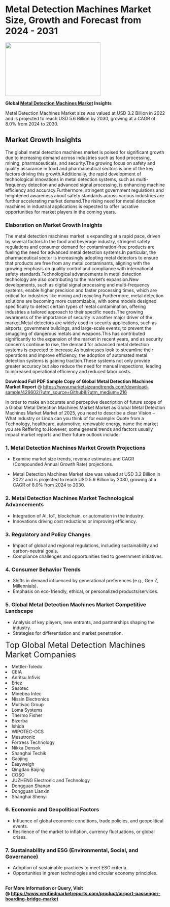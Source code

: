 <H1>Metal Detection Machines Market Size, Growth and Forecast from 2024 - 2031</H1><img class="aligncenter size-medium wp-image-584254" src="https://thirdeyenews.in/wp-content/uploads/2024/09/Global-Market-Research-300x168.jpeg" alt="" width="300" height="168" /><p><strong>Global&nbsp;<a href="https://www.marketsizeandtrends.com/download-sample/426602/?utm_source=Github8j?utm_medium=216">Metal Detection Machines Market</a> Insights</strong></p><p>Metal Detection Machines Market size was valued at USD 3.2 Billion in 2022 and is projected to reach USD 5.6 Billion by 2030, growing at a CAGR of 8.0% from 2024 to 2030.</p><p><h2>Market Growth Insights</h2> The global metal detection machines market is poised for significant growth due to increasing demand across industries such as food processing, mining, pharmaceuticals, and security.The growing focus on safety and quality assurance in food and pharmaceutical sectors is one of the key factors driving this growth.Additionally, the rapid development of technological innovations in metal detection systems, such as multi-frequency detection and advanced signal processing, is enhancing machine efficiency and accuracy.Furthermore, stringent government regulations and heightened awareness about safety standards across various industries are further accelerating market demand.The rising need for metal detection machines in industrial applications is expected to offer lucrative opportunities for market players in the coming years.<h3>Elaboration on Market Growth Insights</h3> The metal detection machines market is expanding at a rapid pace, driven by several factors.In the food and beverage industry, stringent safety regulations and consumer demand for contamination-free products are fueling the need for advanced metal detection systems.In particular, the pharmaceutical sector is increasingly adopting metal detectors to ensure that products are free from any metal contaminants, aligning with the growing emphasis on quality control and compliance with international safety standards.Technological advancements in metal detection technology are also contributing to the market’s expansion.New developments, such as digital signal processing and multi-frequency systems, enable higher precision and faster processing times, which are critical for industries like mining and recycling.Furthermore, metal detection solutions are becoming more customizable, with some models designed specifically to detect certain types of metal contamination, offering industries a tailored approach to their specific needs.The growing awareness of the importance of security is another major driver of the market.Metal detectors are widely used in security applications, such as airports, government buildings, and large-scale events, to prevent the smuggling of dangerous metals and weapons.This has contributed significantly to the expansion of the market in recent years, and as security concerns continue to rise, the demand for advanced metal detection systems is expected to increase.As businesses look to streamline their operations and improve efficiency, the adoption of automated metal detection systems is gaining traction.These systems not only provide greater accuracy but also reduce the need for manual inspections, leading to increased operational efficiency and reduced labor costs.<p><span class=""><strong>Download Full PDF Sample Copy of Global Metal Detection Machines Market Report</strong> @ <a href="https://www.marketsizeandtrends.com/download-sample/426602/?utm_source=Github8j?utm_medium=216" target="_blank">https://www.marketsizeandtrends.com/download-sample/426602/?utm_source=Github8j?utm_medium=216</a></span></p><p>In order to make an accurate and perceptive description of future scope of a Global&nbsp;Metal Detection Machines Market Market as Global&nbsp;Metal Detection Machines Market Market of 2025, you need to describe a clear Vision &ndash; What Industry or Linda can you think of for example: Quote from a Technology, healthcare, automotive, renewable energy, name the market you are Reffering to.However, some general trends and factors usually impact market reports and their future outlook include:</p><h3>1.&nbsp;<strong>Metal Detection Machines Market Growth Projections</strong></h3><ul><li>Examine market size trends, revenue estimates and CAGR (Compounded Annual Growth Rate) projections.</li><li><p>Metal Detection Machines Market size was valued at USD 3.2 Billion in 2022 and is projected to reach USD 5.6 Billion by 2030, growing at a CAGR of 8.0% from 2024 to 2030.</p></li></ul><h3>2.&nbsp;<strong>Metal Detection Machines Market Technological Advancements</strong></h3><ul><li>Integration of AI, IoT, blockchain, or automation in the industry.</li><li>Innovations driving cost reductions or improving efficiency.</li></ul><h3>3.&nbsp;<strong>Regulatory and Policy Changes</strong></h3><ul><li>Impact of global and regional regulations, including sustainability and carbon-neutral goals.</li><li>Compliance challenges and opportunities tied to government initiatives.</li></ul><h3>4.&nbsp;<strong>Consumer Behavior Trends</strong></h3><ul><li>Shifts in demand influenced by generational preferences (e.g., Gen Z, Millennials).</li><li>Emphasis on eco-friendly, ethical, or personalized products/services.</li></ul><h3>5.&nbsp;<strong>Global Metal Detection Machines Market Competitive Landscape</strong></h3><ul><li>Analysis of key players, new entrants, and partnerships shaping the industry.</li><li>Strategies for differentiation and market penetration.</li></ul><p data-pm-slice="1 1 []"><span style="color: inherit; font-family: inherit; font-size: 25px;">Top Global Metal Detection Machines Market Companies</span></p><div class="" data-test-id=""><p><li>Mettler-Toledo</li><li> CEIA</li><li> Anritsu Infivis</li><li> Eriez</li><li> Sesotec</li><li> Minebea Intec</li><li> Nissin Electronics</li><li> Multivac Group</li><li> Loma Systems</li><li> Thermo Fisher</li><li> Bizerba</li><li> Ishida</li><li> WIPOTEC-OCS</li><li> Mesutronic</li><li> Fortress Technology</li><li> Nikka Densok</li><li> Shanghai Techik</li><li> Gaojing</li><li> Easyweigh</li><li> Qingdao Baijing</li><li> COSO</li><li> JUZHENG Electronic and Technology</li><li> Dongguan Shanan</li><li> Dongguan Lianxin</li><li> Shanghai Shenyi</li></p></div><h3>6.&nbsp;<strong>Economic and Geopolitical Factors</strong></h3><ul><li>Influence of global economic conditions, trade policies, and geopolitical events.</li><li>Resilience of the market to inflation, currency fluctuations, or global crises.</li></ul><h3>7.&nbsp;<strong>Sustainability and ESG (Environmental, Social, and Governance)</strong></h3><ul><li>Adoption of sustainable practices to meet ESG criteria.</li><li>Opportunities in green technologies and circular economy principles.</li></ul><h2><strong style="font-size: 14px;">For More Information or Query, Visit @&nbsp;</strong><a style="background-color: #ffffff; font-size: 14px;" href="https://www.marketsizeandtrends.com/report/metal-detection-machines-market/" target="_blank">https://www.verifiedmarketreports.com/product/airport-passenger-boarding-bridge-market</a></h2>